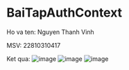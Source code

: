 # BaiTapAuthContext

Ho va ten: Nguyen Thanh Vinh

MSV: 22810310417

Ket qua:
![image](https://github.com/user-attachments/assets/c1e3e2d7-14df-4769-891c-02b6e5e0da02)
![image](https://github.com/user-attachments/assets/743c8c18-bbf9-4816-95f5-ebe36035a284)
![image](https://github.com/user-attachments/assets/92616cfc-3a1e-42a2-852b-35cbfbaffce1)

